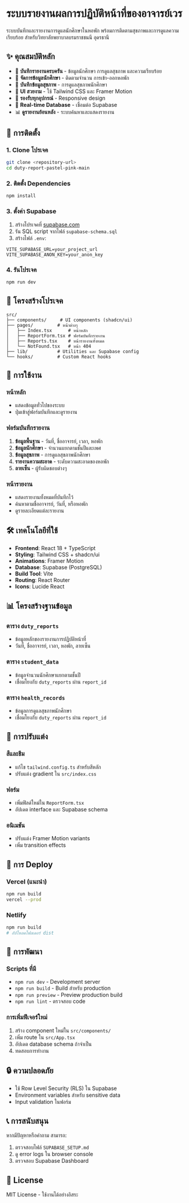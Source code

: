 # ระบบรายงานผลการปฏิบัติหน้าที่ของอาจารย์เวร

ระบบบันทึกและรายงานการดูแลนักศึกษาในหอพัก พร้อมการติดตามสุขภาพและการดูแลความเรียบร้อย สำหรับวิทยาลัยพยาบาลบรมราชชนนี อุดรธานี

## ✨ คุณสมบัติหลัก

- 📝 **บันทึกรายงานครบครัน** - ข้อมูลนักศึกษา การดูแลสุขภาพ และความเรียบร้อย
- 👥 **จัดการข้อมูลนักศึกษา** - ติดตามจำนวน การเข้า-ออกหอพัก
- 🏥 **บันทึกข้อมูลสุขภาพ** - การดูแลสุขภาพนักศึกษา
- 🎨 **UI สวยงาม** - ใช้ Tailwind CSS และ Framer Motion
- 📱 **รองรับทุกอุปกรณ์** - Responsive design
- 🔄 **Real-time Database** - เชื่อมต่อ Supabase
- 📊 **ดูรายงานย้อนหลัง** - ระบบค้นหาและแสดงรายงาน

## 🚀 การติดตั้ง

### 1. Clone โปรเจค
```bash
git clone <repository-url>
cd duty-report-pastel-pink-main
```

### 2. ติดตั้ง Dependencies
```bash
npm install
```

### 3. ตั้งค่า Supabase
1. สร้างโปรเจคที่ [supabase.com](https://supabase.com)
2. รัน SQL script จากไฟล์ `supabase-schema.sql`
3. สร้างไฟล์ `.env`:
```env
VITE_SUPABASE_URL=your_project_url
VITE_SUPABASE_ANON_KEY=your_anon_key
```

### 4. รันโปรเจค
```bash
npm run dev
```

## 📁 โครงสร้างโปรเจค

```
src/
├── components/     # UI components (shadcn/ui)
├── pages/         # หน้าต่างๆ
│   ├── Index.tsx      # หน้าหลัก
│   ├── ReportForm.tsx # ฟอร์มบันทึกรายงาน
│   ├── Reports.tsx    # หน้ารายงานทั้งหมด
│   └── NotFound.tsx   # หน้า 404
├── lib/           # Utilities และ Supabase config
└── hooks/         # Custom React hooks
```

## 🎯 การใช้งาน

### หน้าหลัก
- แสดงข้อมูลทั่วไปของระบบ
- ปุ่มเข้าสู่ฟอร์มบันทึกและดูรายงาน

### ฟอร์มบันทึกรายงาน
1. **ข้อมูลพื้นฐาน** - วันที่, ชื่ออาจารย์, เวลา, หอพัก
2. **ข้อมูลนักศึกษา** - จำนวนแยกตามชั้นปีและเพศ
3. **ข้อมูลสุขภาพ** - การดูแลสุขภาพนักศึกษา
4. **รายงานความสะอาด** - ระดับความสะอาดของหอพัก
5. **ลายเซ็น** - ผู้รับผิดชอบต่างๆ

### หน้ารายงาน
- แสดงรายงานทั้งหมดที่บันทึกไว้
- ค้นหาตามชื่ออาจารย์, วันที่, หรือหอพัก
- ดูรายละเอียดแต่ละรายงาน

## 🛠️ เทคโนโลยีที่ใช้

- **Frontend**: React 18 + TypeScript
- **Styling**: Tailwind CSS + shadcn/ui
- **Animations**: Framer Motion
- **Database**: Supabase (PostgreSQL)
- **Build Tool**: Vite
- **Routing**: React Router
- **Icons**: Lucide React

## 📊 โครงสร้างฐานข้อมูล

### ตาราง `duty_reports`
- ข้อมูลหลักของรายงานการปฏิบัติหน้าที่
- วันที่, ชื่ออาจารย์, เวลา, หอพัก, ลายเซ็น

### ตาราง `student_data`
- ข้อมูลจำนวนนักศึกษาแยกตามชั้นปี
- เชื่อมโยงกับ `duty_reports` ผ่าน `report_id`

### ตาราง `health_records`
- ข้อมูลการดูแลสุขภาพนักศึกษา
- เชื่อมโยงกับ `duty_reports` ผ่าน `report_id`

## 🎨 การปรับแต่ง

### สีและธีม
- แก้ไข `tailwind.config.ts` สำหรับสีหลัก
- ปรับแต่ง gradient ใน `src/index.css`

### ฟอร์ม
- เพิ่มฟิลด์ใหม่ใน `ReportForm.tsx`
- อัปเดต interface และ Supabase schema

### อนิเมชัน
- ปรับแต่ง Framer Motion variants
- เพิ่ม transition effects

## 🚀 การ Deploy

### Vercel (แนะนำ)
```bash
npm run build
vercel --prod
```

### Netlify
```bash
npm run build
# อัปโหลดโฟลเดอร์ dist
```

## 📝 การพัฒนา

### Scripts ที่มี
- `npm run dev` - Development server
- `npm run build` - Build สำหรับ production
- `npm run preview` - Preview production build
- `npm run lint` - ตรวจสอบ code

### การเพิ่มฟีเจอร์ใหม่
1. สร้าง component ใหม่ใน `src/components/`
2. เพิ่ม route ใน `src/App.tsx`
3. อัปเดต database schema ถ้าจำเป็น
4. ทดสอบการทำงาน

## 🔒 ความปลอดภัย

- ใช้ Row Level Security (RLS) ใน Supabase
- Environment variables สำหรับ sensitive data
- Input validation ในฟอร์ม

## 📞 การสนับสนุน

หากมีปัญหาหรือคำถาม สามารถ:
1. ตรวจสอบไฟล์ `SUPABASE_SETUP.md`
2. ดู error logs ใน browser console
3. ตรวจสอบ Supabase Dashboard

## 📄 License

MIT License - ใช้งานได้อย่างอิสระ

